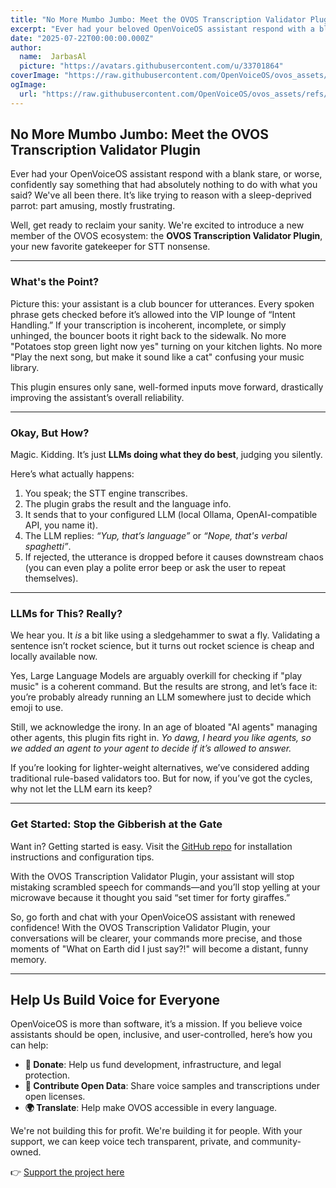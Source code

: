 ```yaml
---
title: "No More Mumbo Jumbo: Meet the OVOS Transcription Validator Plugin"
excerpt: "Ever had your beloved OpenVoiceOS assistant respond with a blank stare, or worse, utter something completely nonsensical, after you *thought* you said something perfectly clear? We've all been there."
date: "2025-07-22T00:00:00.000Z"
author:
  name:  JarbasAl
  picture: "https://avatars.githubusercontent.com/u/33701864"
coverImage: "https://raw.githubusercontent.com/OpenVoiceOS/ovos_assets/refs/heads/master/OVOS_transcript_Validator.png"
ogImage:
  url: "https://raw.githubusercontent.com/OpenVoiceOS/ovos_assets/refs/heads/master/OVOS_transcript_Validator.png"
---
```


## No More Mumbo Jumbo: Meet the OVOS Transcription Validator Plugin

Ever had your OpenVoiceOS assistant respond with a blank stare, or worse, confidently say something that had absolutely nothing to do with what you said? We've all been there. It’s like trying to reason with a sleep-deprived parrot: part amusing, mostly frustrating.

Well, get ready to reclaim your sanity. We're excited to introduce a new member of the OVOS ecosystem: the **OVOS Transcription Validator Plugin**, your new favorite gatekeeper for STT nonsense.

---

### What's the Point?

Picture this: your assistant is a club bouncer for utterances. Every spoken phrase gets checked before it’s allowed into the VIP lounge of “Intent Handling.” If your transcription is incoherent, incomplete, or simply unhinged, the bouncer boots it right back to the sidewalk. No more "Potatoes stop green light now yes" turning on your kitchen lights. No more "Play the next song, but make it sound like a cat" confusing your music library.

This plugin ensures only sane, well-formed inputs move forward, drastically improving the assistant’s overall reliability.

---

### Okay, But How?

Magic. Kidding. It’s just **LLMs doing what they do best**, judging you silently.

Here’s what actually happens:

1. You speak; the STT engine transcribes.
2. The plugin grabs the result and the language info.
3. It sends that to your configured LLM (local Ollama, OpenAI-compatible API, you name it).
4. The LLM replies: *“Yup, that’s language”* or *“Nope, that's verbal spaghetti”*.
5. If rejected, the utterance is dropped before it causes downstream chaos (you can even play a polite error beep or ask the user to repeat themselves).

---

### LLMs for This? Really?

We hear you. It *is* a bit like using a sledgehammer to swat a fly. Validating a sentence isn’t rocket science, but it turns out rocket science is cheap and locally available now.

Yes, Large Language Models are arguably overkill for checking if "play music" is a coherent command. But the results are strong, and let’s face it: you’re probably already running an LLM somewhere just to decide which emoji to use.

Still, we acknowledge the irony. In an age of bloated "AI agents" managing other agents, this plugin fits right in. *Yo dawg, I heard you like agents, so we added an agent to your agent to decide if it’s allowed to answer.*

If you’re looking for lighter-weight alternatives, we’ve considered adding traditional rule-based validators too. But for now, if you’ve got the cycles, why not let the LLM earn its keep?

---

### Get Started: Stop the Gibberish at the Gate

Want in? Getting started is easy. Visit the [GitHub repo](https://github.com/TigreGotico/ovos-transcription-validator-plugin) for installation instructions and configuration tips.

With the OVOS Transcription Validator Plugin, your assistant will stop mistaking scrambled speech for commands—and you’ll stop yelling at your microwave because it thought you said “set timer for forty giraffes.”

So, go forth and chat with your OpenVoiceOS assistant with renewed confidence! With the OVOS Transcription Validator Plugin, your conversations will be clearer, your commands more precise, and those moments of "What on Earth did I just say?!" will become a distant, funny memory.

---

## Help Us Build Voice for Everyone

OpenVoiceOS is more than software, it’s a mission. If you believe voice assistants should be open, inclusive, and user-controlled, here’s how you can help:

- **💸 Donate**: Help us fund development, infrastructure, and legal protection.
- **📣 Contribute Open Data**: Share voice samples and transcriptions under open licenses.
- **🌍 Translate**: Help make OVOS accessible in every language.

We're not building this for profit. We're building it for people. With your support, we can keep voice tech transparent, private, and community-owned.

👉 [Support the project here](https://www.openvoiceos.org/contribution)
